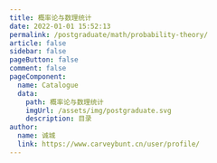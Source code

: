 ```yaml
---
title: 概率论与数理统计
date: 2022-01-01 15:52:13
permalink: /postgraduate/math/probability-theory/
article: false
sidebar: false
pageButton: false
comment: false
pageComponent: 
  name: Catalogue
  data: 
    path: 概率论与数理统计
    imgUrl: /assets/img/postgraduate.svg
    description: 目录
author: 
  name: 诚城
  link: https://www.carveybunt.cn/user/profile/
---
```

